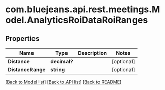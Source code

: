 # com.bluejeans.api.rest.meetings.Model.AnalyticsRoiDataRoiRanges
## Properties

Name | Type | Description | Notes
------------ | ------------- | ------------- | -------------
**Distance** | **decimal?** |  | [optional] 
**DistanceRange** | **string** |  | [optional] 

[[Back to Model list]](../README.md#documentation-for-models) [[Back to API list]](../README.md#documentation-for-api-endpoints) [[Back to README]](../README.md)

